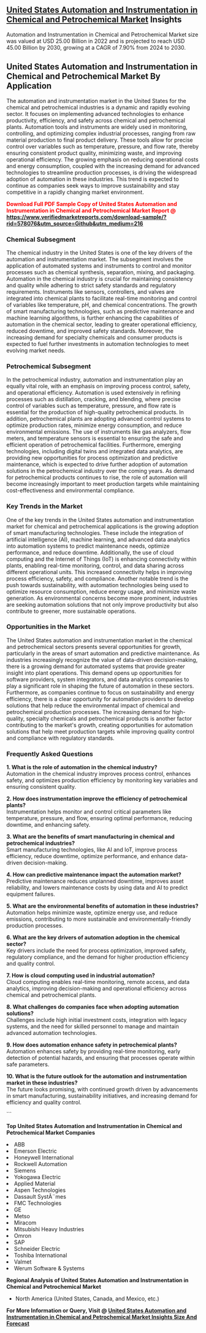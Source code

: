 <h2><a href="https://www.verifiedmarketreports.com/download-sample/?rid=578076&amp;utm_source=Github&amp;utm_medium=216" target="_blank">United States Automation and Instrumentation in Chemical and Petrochemical Market</a> Insights</h2><p>Automation and Instrumentation in Chemical and Petrochemical Market size was valued at USD 25.00 Billion in 2022 and is projected to reach USD 45.00 Billion by 2030, growing at a CAGR of 7.90% from 2024 to 2030.</p><p><h2>United States Automation and Instrumentation in Chemical and Petrochemical Market By Application</h2><p>The automation and instrumentation market in the United States for the chemical and petrochemical industries is a dynamic and rapidly evolving sector. It focuses on implementing advanced technologies to enhance productivity, efficiency, and safety across chemical and petrochemical plants. Automation tools and instruments are widely used in monitoring, controlling, and optimizing complex industrial processes, ranging from raw material production to final product delivery. These tools allow for precise control over variables such as temperature, pressure, and flow rate, thereby ensuring consistent product quality, minimizing waste, and improving operational efficiency. The growing emphasis on reducing operational costs and energy consumption, coupled with the increasing demand for advanced technologies to streamline production processes, is driving the widespread adoption of automation in these industries. This trend is expected to continue as companies seek ways to improve sustainability and stay competitive in a rapidly changing market environment.<p><strong><p><span class=""><span style="color: #ff0000;"><strong>Download Full PDF Sample Copy of United States Automation and Instrumentation in Chemical and Petrochemical Market Report</strong> @ </span><a href="https://www.verifiedmarketreports.com/download-sample/?rid=578076&amp;utm_source=Github&amp;utm_medium=216" target="_blank">https://www.verifiedmarketreports.com/download-sample/?rid=578076&amp;utm_source=Github&amp;utm_medium=216</a></span></p></strong></p><h3>Chemical Subsegment</h3><p>The chemical industry in the United States is one of the key drivers of the automation and instrumentation market. The subsegment involves the application of automated systems and instruments to control and monitor processes such as chemical synthesis, separation, mixing, and packaging. Automation in the chemical industry is crucial for maintaining consistency and quality while adhering to strict safety standards and regulatory requirements. Instruments like sensors, controllers, and valves are integrated into chemical plants to facilitate real-time monitoring and control of variables like temperature, pH, and chemical concentrations. The growth of smart manufacturing technologies, such as predictive maintenance and machine learning algorithms, is further enhancing the capabilities of automation in the chemical sector, leading to greater operational efficiency, reduced downtime, and improved safety standards. Moreover, the increasing demand for specialty chemicals and consumer products is expected to fuel further investments in automation technologies to meet evolving market needs.</p><h3>Petrochemical Subsegment</h3><p>In the petrochemical industry, automation and instrumentation play an equally vital role, with an emphasis on improving process control, safety, and operational efficiency. Automation is used extensively in refining processes such as distillation, cracking, and blending, where precise control of variables such as temperature, pressure, and flow rate is essential for the production of high-quality petrochemical products. In addition, petrochemical plants are adopting advanced control systems to optimize production rates, minimize energy consumption, and reduce environmental emissions. The use of instruments like gas analyzers, flow meters, and temperature sensors is essential to ensuring the safe and efficient operation of petrochemical facilities. Furthermore, emerging technologies, including digital twins and integrated data analytics, are providing new opportunities for process optimization and predictive maintenance, which is expected to drive further adoption of automation solutions in the petrochemical industry over the coming years. As demand for petrochemical products continues to rise, the role of automation will become increasingly important to meet production targets while maintaining cost-effectiveness and environmental compliance.</p><h3>Key Trends in the Market</h3><p>One of the key trends in the United States automation and instrumentation market for chemical and petrochemical applications is the growing adoption of smart manufacturing technologies. These include the integration of artificial intelligence (AI), machine learning, and advanced data analytics into automation systems to predict maintenance needs, optimize performance, and reduce downtime. Additionally, the use of cloud computing and the Internet of Things (IoT) is enhancing connectivity within plants, enabling real-time monitoring, control, and data sharing across different operational units. This increased connectivity helps in improving process efficiency, safety, and compliance. Another notable trend is the push towards sustainability, with automation technologies being used to optimize resource consumption, reduce energy usage, and minimize waste generation. As environmental concerns become more prominent, industries are seeking automation solutions that not only improve productivity but also contribute to greener, more sustainable operations.</p><h3>Opportunities in the Market</h3><p>The United States automation and instrumentation market in the chemical and petrochemical sectors presents several opportunities for growth, particularly in the areas of smart automation and predictive maintenance. As industries increasingly recognize the value of data-driven decision-making, there is a growing demand for automated systems that provide greater insight into plant operations. This demand opens up opportunities for software providers, system integrators, and data analytics companies to play a significant role in shaping the future of automation in these sectors. Furthermore, as companies continue to focus on sustainability and energy efficiency, there is a clear opportunity for automation providers to develop solutions that help reduce the environmental impact of chemical and petrochemical production processes. The increasing demand for high-quality, specialty chemicals and petrochemical products is another factor contributing to the market's growth, creating opportunities for automation solutions that help meet production targets while improving quality control and compliance with regulatory standards.</p><h3>Frequently Asked Questions</h3><p><strong>1. What is the role of automation in the chemical industry?</strong><br>Automation in the chemical industry improves process control, enhances safety, and optimizes production efficiency by monitoring key variables and ensuring consistent quality.</p><p><strong>2. How does instrumentation improve the efficiency of petrochemical plants?</strong><br>Instrumentation helps monitor and control critical parameters like temperature, pressure, and flow, ensuring optimal performance, reducing downtime, and enhancing safety.</p><p><strong>3. What are the benefits of smart manufacturing in chemical and petrochemical industries?</strong><br>Smart manufacturing technologies, like AI and IoT, improve process efficiency, reduce downtime, optimize performance, and enhance data-driven decision-making.</p><p><strong>4. How can predictive maintenance impact the automation market?</strong><br>Predictive maintenance reduces unplanned downtime, improves asset reliability, and lowers maintenance costs by using data and AI to predict equipment failures.</p><p><strong>5. What are the environmental benefits of automation in these industries?</strong><br>Automation helps minimize waste, optimize energy use, and reduce emissions, contributing to more sustainable and environmentally-friendly production processes.</p><p><strong>6. What are the key drivers of automation adoption in the chemical sector?</strong><br>Key drivers include the need for process optimization, improved safety, regulatory compliance, and the demand for higher production efficiency and quality control.</p><p><strong>7. How is cloud computing used in industrial automation?</strong><br>Cloud computing enables real-time monitoring, remote access, and data analytics, improving decision-making and operational efficiency across chemical and petrochemical plants.</p><p><strong>8. What challenges do companies face when adopting automation solutions?</strong><br>Challenges include high initial investment costs, integration with legacy systems, and the need for skilled personnel to manage and maintain advanced automation technologies.</p><p><strong>9. How does automation enhance safety in petrochemical plants?</strong><br>Automation enhances safety by providing real-time monitoring, early detection of potential hazards, and ensuring that processes operate within safe parameters.</p><p><strong>10. What is the future outlook for the automation and instrumentation market in these industries?</strong><br>The future looks promising, with continued growth driven by advancements in smart manufacturing, sustainability initiatives, and increasing demand for efficiency and quality control.</p>```</p><p><strong>Top United States Automation and Instrumentation in Chemical and Petrochemical Market Companies</strong></p><div data-test-id=""><p><li>ABB</li><li> Emerson Electric</li><li> Honeywell International</li><li> Rockwell Automation</li><li> Siemens</li><li> Yokogawa Electric</li><li> Applied Material</li><li> Aspen Technologies</li><li> Dassault SystÃ¨mes</li><li> FMC Technologies</li><li> GE</li><li> Metso</li><li> Miracom</li><li> Mitsubishi Heavy Industries</li><li> Omron</li><li> SAP</li><li> Schneider Electric</li><li> Toshiba International</li><li> Valmet</li><li> Werum Software & Systems</li></p><div><strong>Regional Analysis of&nbsp;United States Automation and Instrumentation in Chemical and Petrochemical Market</strong></div><ul><li dir="ltr"><p dir="ltr">North America&nbsp;(United States, Canada, and Mexico, etc.)</p></li></ul><p><strong>For More Information or Query, Visit @&nbsp;</strong><strong><a href="https://www.verifiedmarketreports.com/product/automation-and-instrumentation-in-chemical-and-petrochemical-market/?utm_source=Github&amp;utm_medium=216" target="_blank">United States Automation and Instrumentation in Chemical and Petrochemical Market Insights Size And Forecast</a></strong></p></div>
